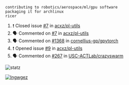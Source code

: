 ```
contributing to robotics/aerospace/ml/gpu software
packaging it for archlinux
ricer
```

<!--START_SECTION:activity-->
1. ❗️ Closed issue [#7](https://github.com/acxz/pl-utils/issues/7) in [acxz/pl-utils](https://github.com/acxz/pl-utils)
2. 🗣 Commented on [#7](https://github.com/acxz/pl-utils/issues/7) in [acxz/pl-utils](https://github.com/acxz/pl-utils)
3. 🗣 Commented on [#1368](https://github.com/cornellius-gp/gpytorch/issues/1368) in [cornellius-gp/gpytorch](https://github.com/cornellius-gp/gpytorch)
4. ❗️ Opened issue [#9](https://github.com/acxz/pl-utils/issues/9) in [acxz/pl-utils](https://github.com/acxz/pl-utils)
5. 🗣 Commented on [#267](https://github.com/USC-ACTLab/crazyswarm/issues/267) in [USC-ACTLab/crazyswarm](https://github.com/USC-ACTLab/crazyswarm)
<!--END_SECTION:activity-->


![statz](https://github-readme-stats.vercel.app/api?username=acxz&include_all_commits=true&show_icons=true)

[![lngwgez](https://github-readme-stats.vercel.app/api/top-langs/?username=acxz&layout=compact)](https://github.com/acxz/github-readme-stats)


<!--
**acxz/acxz** is a ✨ _special_ ✨ repository because its `README.md` (this file) appears on your GitHub profile.

Here are some ideas to get you started:

- 🔭 I’m currently working on ...
- 🌱 I’m currently learning ...
- 👯 I’m looking to collaborate on ...
- 🤔 I’m looking for help with ...
- 💬 Ask me about ...
- 📫 How to reach me: ...
- 😄 Pronouns: ...
- ⚡ Fun fact: ...
-->
